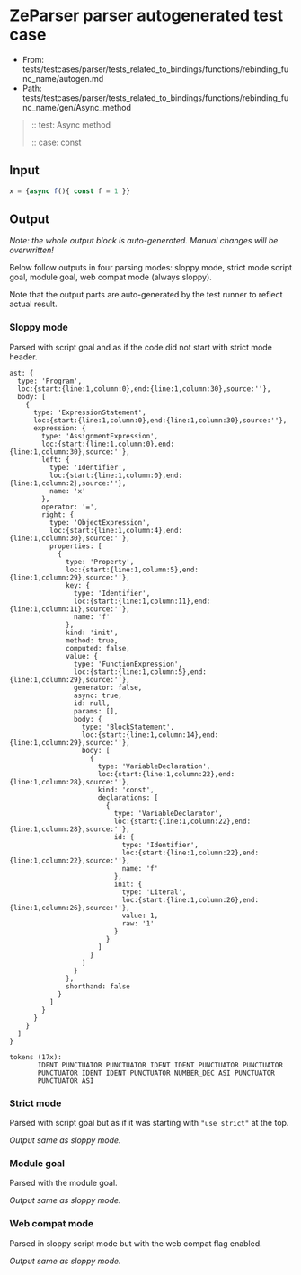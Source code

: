# ZeParser parser autogenerated test case

- From: tests/testcases/parser/tests_related_to_bindings/functions/rebinding_func_name/autogen.md
- Path: tests/testcases/parser/tests_related_to_bindings/functions/rebinding_func_name/gen/Async_method

> :: test: Async method
>
> :: case: const

## Input


`````js
x = {async f(){ const f = 1 }}
`````

## Output

_Note: the whole output block is auto-generated. Manual changes will be overwritten!_

Below follow outputs in four parsing modes: sloppy mode, strict mode script goal, module goal, web compat mode (always sloppy).

Note that the output parts are auto-generated by the test runner to reflect actual result.

### Sloppy mode

Parsed with script goal and as if the code did not start with strict mode header.

`````
ast: {
  type: 'Program',
  loc:{start:{line:1,column:0},end:{line:1,column:30},source:''},
  body: [
    {
      type: 'ExpressionStatement',
      loc:{start:{line:1,column:0},end:{line:1,column:30},source:''},
      expression: {
        type: 'AssignmentExpression',
        loc:{start:{line:1,column:0},end:{line:1,column:30},source:''},
        left: {
          type: 'Identifier',
          loc:{start:{line:1,column:0},end:{line:1,column:2},source:''},
          name: 'x'
        },
        operator: '=',
        right: {
          type: 'ObjectExpression',
          loc:{start:{line:1,column:4},end:{line:1,column:30},source:''},
          properties: [
            {
              type: 'Property',
              loc:{start:{line:1,column:5},end:{line:1,column:29},source:''},
              key: {
                type: 'Identifier',
                loc:{start:{line:1,column:11},end:{line:1,column:11},source:''},
                name: 'f'
              },
              kind: 'init',
              method: true,
              computed: false,
              value: {
                type: 'FunctionExpression',
                loc:{start:{line:1,column:5},end:{line:1,column:29},source:''},
                generator: false,
                async: true,
                id: null,
                params: [],
                body: {
                  type: 'BlockStatement',
                  loc:{start:{line:1,column:14},end:{line:1,column:29},source:''},
                  body: [
                    {
                      type: 'VariableDeclaration',
                      loc:{start:{line:1,column:22},end:{line:1,column:28},source:''},
                      kind: 'const',
                      declarations: [
                        {
                          type: 'VariableDeclarator',
                          loc:{start:{line:1,column:22},end:{line:1,column:28},source:''},
                          id: {
                            type: 'Identifier',
                            loc:{start:{line:1,column:22},end:{line:1,column:22},source:''},
                            name: 'f'
                          },
                          init: {
                            type: 'Literal',
                            loc:{start:{line:1,column:26},end:{line:1,column:26},source:''},
                            value: 1,
                            raw: '1'
                          }
                        }
                      ]
                    }
                  ]
                }
              },
              shorthand: false
            }
          ]
        }
      }
    }
  ]
}

tokens (17x):
       IDENT PUNCTUATOR PUNCTUATOR IDENT IDENT PUNCTUATOR PUNCTUATOR
       PUNCTUATOR IDENT IDENT PUNCTUATOR NUMBER_DEC ASI PUNCTUATOR
       PUNCTUATOR ASI
`````

### Strict mode

Parsed with script goal but as if it was starting with `"use strict"` at the top.

_Output same as sloppy mode._

### Module goal

Parsed with the module goal.

_Output same as sloppy mode._

### Web compat mode

Parsed in sloppy script mode but with the web compat flag enabled.

_Output same as sloppy mode._
